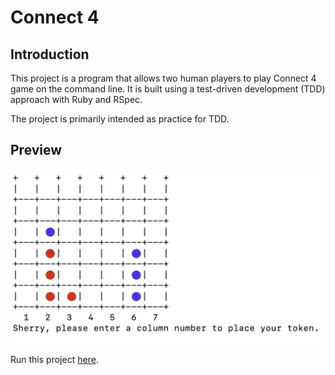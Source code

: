 # Connect 4

## Introduction

This project is a program that allows two human players to play Connect 4 game on the command line. It is built using a test-driven development (TDD) approach with Ruby and RSpec.

The project is primarily intended as practice for TDD.

## Preview

[![Connect 4 preview](/connect-4.png)](https://replit.com/@xsherryhe/connect-4)

Run this project [here](https://replit.com/@xsherryhe/connect-4).

